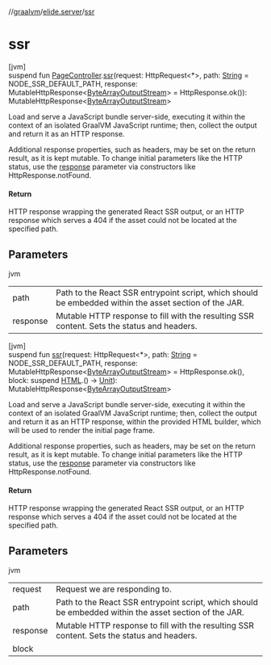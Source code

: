 //[graalvm](../../index.md)/[elide.server](index.md)/[ssr](ssr.md)

# ssr

[jvm]\
suspend fun [PageController](../../../../packages/server/server/elide.server.controller/-page-controller/index.md).[ssr](ssr.md)(request: HttpRequest&lt;*&gt;, path: [String](https://kotlinlang.org/api/latest/jvm/stdlib/kotlin/-string/index.html) = NODE_SSR_DEFAULT_PATH, response: MutableHttpResponse&lt;[ByteArrayOutputStream](https://docs.oracle.com/javase/8/docs/api/java/io/ByteArrayOutputStream.html)&gt; = HttpResponse.ok()): MutableHttpResponse&lt;[ByteArrayOutputStream](https://docs.oracle.com/javase/8/docs/api/java/io/ByteArrayOutputStream.html)&gt;

Load and serve a JavaScript bundle server-side, executing it within the context of an isolated GraalVM JavaScript runtime; then, collect the output and return it as an HTTP response.

Additional response properties, such as headers, may be set on the return result, as it is kept mutable. To change initial parameters like the HTTP status, use the [response](ssr.md) parameter via constructors like HttpResponse.notFound.

#### Return

HTTP response wrapping the generated React SSR output, or an HTTP response which serves a 404 if the asset     could not be located at the specified path.

## Parameters

jvm

| | |
|---|---|
| path | Path to the React SSR entrypoint script, which should be embedded within the asset section of the JAR. |
| response | Mutable HTTP response to fill with the resulting SSR content. Sets the status and headers. |

[jvm]\
suspend fun [ssr](ssr.md)(request: HttpRequest&lt;*&gt;, path: [String](https://kotlinlang.org/api/latest/jvm/stdlib/kotlin/-string/index.html) = NODE_SSR_DEFAULT_PATH, response: MutableHttpResponse&lt;[ByteArrayOutputStream](https://docs.oracle.com/javase/8/docs/api/java/io/ByteArrayOutputStream.html)&gt; = HttpResponse.ok(), block: suspend [HTML](../../../../packages/server/kotlinx.html/-h-t-m-l/index.md).() -&gt; [Unit](https://kotlinlang.org/api/latest/jvm/stdlib/kotlin/-unit/index.html)): MutableHttpResponse&lt;[ByteArrayOutputStream](https://docs.oracle.com/javase/8/docs/api/java/io/ByteArrayOutputStream.html)&gt;

Load and serve a JavaScript bundle server-side, executing it within the context of an isolated GraalVM JavaScript runtime; then, collect the output and return it as an HTTP response, within the provided HTML builder, which will be used to render the initial page frame.

Additional response properties, such as headers, may be set on the return result, as it is kept mutable. To change initial parameters like the HTTP status, use the [response](ssr.md) parameter via constructors like HttpResponse.notFound.

#### Return

HTTP response wrapping the generated React SSR output, or an HTTP response which serves a 404 if the asset     could not be located at the specified path.

## Parameters

jvm

| | |
|---|---|
| request | Request we are responding to. |
| path | Path to the React SSR entrypoint script, which should be embedded within the asset section of the JAR. |
| response | Mutable HTTP response to fill with the resulting SSR content. Sets the status and headers. |
| block |  |
